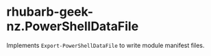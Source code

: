 # rhubarb-geek-nz.PowerShellDataFile

Implements `Export-PowerShellDataFile` to write module manifest files.
